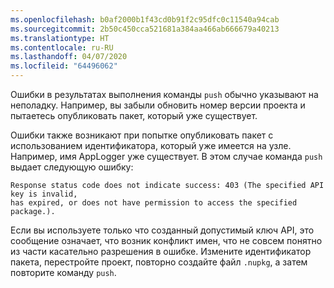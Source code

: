 ```yaml
---
ms.openlocfilehash: b0af2000b1f43cd0b91f2c95dfc0c11540a94cab
ms.sourcegitcommit: 2b50c450cca521681a384aa466ab666679a40213
ms.translationtype: HT
ms.contentlocale: ru-RU
ms.lasthandoff: 04/07/2020
ms.locfileid: "64496062"
---
```

Ошибки в результатах выполнения команды `push` обычно указывают на неполадку. Например, вы забыли обновить номер версии проекта и пытаетесь опубликовать пакет, который уже существует.

Ошибки также возникают при попытке опубликовать пакет с использованием идентификатора, который уже имеется на узле. Например, имя AppLogger уже существует. В этом случае команда `push` выдает следующую ошибку:

```output
Response status code does not indicate success: 403 (The specified API key is invalid,
has expired, or does not have permission to access the specified package.).
```

Если вы используете только что созданный допустимый ключ API, это сообщение означает, что возник конфликт имен, что не совсем понятно из части касательно разрешения в ошибке. Измените идентификатор пакета, перестройте проект, повторно создайте файл `.nupkg`, а затем повторите команду `push`.